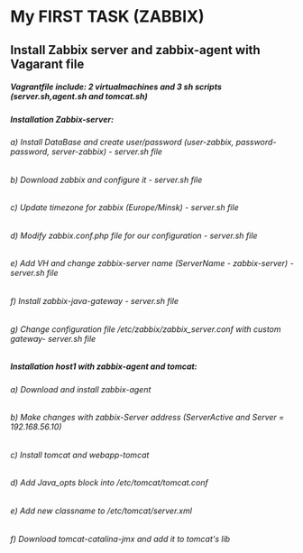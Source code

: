 #                                                  My FIRST TASK (ZABBIX)
## Install Zabbix server and zabbix-agent with Vagarant file 
##### Vagrantfile include: 2 virtualmachines and 3 sh scripts (server.sh,agent.sh and tomcat.sh)
##### Installation Zabbix-server:
###### a) Install DataBase and create user/password (user-zabbix, password-password, server-zabbix) - server.sh file
###### b) Download zabbix and configure it - server.sh file
###### c) Update timezone for zabbix (Europe/Minsk) - server.sh file
###### d) Modify zabbix.conf.php file for our configuration - server.sh file
###### e) Add VH and change zabbix-server name (ServerName - zabbix-server) - server.sh file
###### f) Install zabbix-java-gateway - server.sh file
###### g) Change configuration file /etc/zabbix/zabbix_server.conf with custom gateway- server.sh file
##### Installation host1 with zabbix-agent and tomcat:
###### a) Download and install zabbix-agent
###### b) Make changes with zabbix-Server address (ServerActive and Server = 192.168.56.10)
###### c) Install tomcat and webapp-tomcat 
###### d) Add Java_opts block into /etc/tomcat/tomcat.conf
###### e) Add new classname to /etc/tomcat/server.xml
###### f) Download tomcat-catalina-jmx and add it to tomcat's lib


